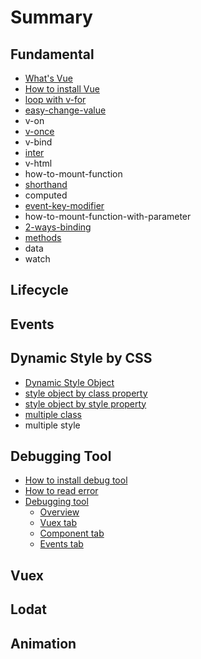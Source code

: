 # Summary

## Fundamental

* [What's Vue](README.md)
* [How to install Vue](chapter1.md)
* [loop with v-for](v-for.md)
* [easy-change-value](easy-change-value.md)
* v-on
* [v-once](v-once.md)
* v-bind
* [inter](inter.md)
* v-html
* how-to-mount-function
* [shorthand](shorthand.md)
* computed
* [event-key-modifier](event-key-modifier.md)
* how-to-mount-function-with-parameter
* [2-ways-binding](2-ways-binding.md)
* [methods](methods.md)
* data
* watch

## Lifecycle

## Events

## Dynamic Style by CSS

* [Dynamic Style Object](dynamic-style-object.md)
* [style object by class property](v-bindclass.md)
* [style object by style property](how-to-style-control.md)
* [multiple class](multiple-class.md)
* multiple style

## Debugging Tool

* [How to install debug tool](debugging-tool/how-to-install-debug-tool.md)
* [How to read error](debugging-tool/how-to-read-error.md)
* [Debugging tool](debugging-tool/debugging-tool-overview.md)
  * [Overview](debugging-tool/debugging-tool-overview/overview.md)
  * [Vuex tab](debugging-tool/debugging-tool-overview/vuex-tab.md)
  * [Component tab](debugging-tool/debugging-tool-overview/component-tab.md)
  * [Events tab](debugging-tool/debugging-tool-overview/events-tab.md)

## Vuex

## Lodat

## Animation

